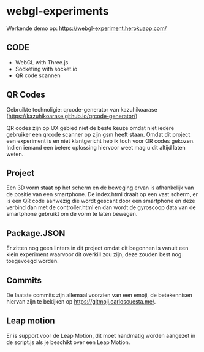 # webgl-experiments
Werkende demo op:
https://webgl-experiment.herokuapp.com/

## CODE
- WebGL with Three.js
- Socketing with socket.io
- QR code scannen

## QR Codes
Gebruikte technoligie: qrcode-generator van kazuhikoarase (https://kazuhikoarase.github.io/qrcode-generator/)

QR codes zijn op UX gebied niet de beste keuze omdat niet iedere gebruiker een qrcode scanner op zijn gsm heeft staan. Omdat dit project een experiment is en niet klantgericht heb ik toch voor QR codes gekozen. Indien iemand een betere oplossing hiervoor weet mag u dit altijd laten weten.

## Project
Een 3D vorm staat op het scherm en de beweging ervan is afhankelijk van de positie van een smartphone.
De index.html draait op een vast scherm, er is een QR code aanwezig die wordt gescant door een smartphone en deze verbind dan met de controller.html en dan wordt de gyroscoop data van de smartphone gebruikt om de vorm te laten bewegen.

## Package.JSON
Er zitten nog geen linters in dit project omdat dit begonnen is vanuit een klein experiment waarvoor dit overkill zou zijn, deze zouden best nog toegevoegd worden.

## Commits
De laatste commits zijn allemaal voorzien van een emoji, de betekennisen hiervan zijn te bekijken op https://gitmoji.carloscuesta.me/.

## Leap motion
Er is support voor de Leap Motion, dit moet handmatig worden aangezet in de script.js als je beschikt over een Leap Motion.
